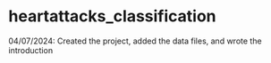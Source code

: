 # heartattacks_classification
04/07/2024: Created the project, added the data files, and wrote the introduction
